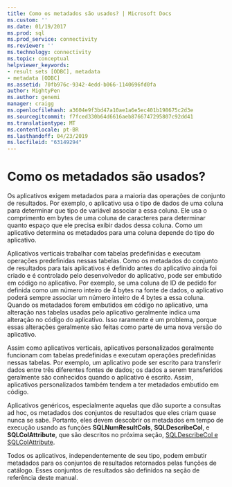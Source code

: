 ```yaml
---
title: Como os metadados são usados? | Microsoft Docs
ms.custom: ''
ms.date: 01/19/2017
ms.prod: sql
ms.prod_service: connectivity
ms.reviewer: ''
ms.technology: connectivity
ms.topic: conceptual
helpviewer_keywords:
- result sets [ODBC], metadata
- metadata [ODBC]
ms.assetid: 70fb976c-9342-4edd-b066-1140696fd0fa
author: MightyPen
ms.author: genemi
manager: craigg
ms.openlocfilehash: a3604e9f3bd47a10ae1a6e5ec401b198675c2d3e
ms.sourcegitcommit: f7fced330b64d6616aeb8766747295807c92dd41
ms.translationtype: MT
ms.contentlocale: pt-BR
ms.lasthandoff: 04/23/2019
ms.locfileid: "63149294"
---
```

# <a name="how-is-metadata-used"></a>Como os metadados são usados?
Os aplicativos exigem metadados para a maioria das operações de conjunto de resultados. Por exemplo, o aplicativo usa o tipo de dados de uma coluna para determinar que tipo de variável associar a essa coluna. Ele usa o comprimento em bytes de uma coluna de caracteres para determinar quanto espaço que ele precisa exibir dados dessa coluna. Como um aplicativo determina os metadados para uma coluna depende do tipo do aplicativo.  
  
 Aplicativos verticais trabalhar com tabelas predefinidas e executam operações predefinidas nessas tabelas. Como os metadados do conjunto de resultados para tais aplicativos é definido antes do aplicativo ainda foi criado e é controlado pelo desenvolvedor do aplicativo, pode ser embutido em código no aplicativo. Por exemplo, se uma coluna de ID de pedido for definida como um número inteiro de 4 bytes na fonte de dados, o aplicativo poderá sempre associar um número inteiro de 4 bytes a essa coluna. Quando os metadados forem embutidos em código no aplicativo, uma alteração nas tabelas usadas pelo aplicativo geralmente indica uma alteração no código do aplicativo. Isso raramente é um problema, porque essas alterações geralmente são feitas como parte de uma nova versão do aplicativo.  
  
 Assim como aplicativos verticais, aplicativos personalizados geralmente funcionam com tabelas predefinidas e executam operações predefinidas nessas tabelas. Por exemplo, um aplicativo pode ser escrito para transferir dados entre três diferentes fontes de dados; os dados a serem transferidos geralmente são conhecidos quando o aplicativo é escrito. Assim, aplicativos personalizados também tendem a ter metadados embutido em código.  
  
 Aplicativos genéricos, especialmente aquelas que dão suporte a consultas ad hoc, os metadados dos conjuntos de resultados que eles criam quase nunca se sabe. Portanto, eles devem descobrir os metadados em tempo de execução usando as funções **SQLNumResultCols**, **SQLDescribeCol**, e **SQLColAttribute**, que são descritos no próxima seção, [SQLDescribeCol e SQLColAttribute](../../../odbc/reference/develop-app/sqldescribecol-and-sqlcolattribute.md).  
  
 Todos os aplicativos, independentemente de seu tipo, podem embutir metadados para os conjuntos de resultados retornados pelas funções de catálogo. Esses conjuntos de resultados são definidos na seção de referência deste manual.
